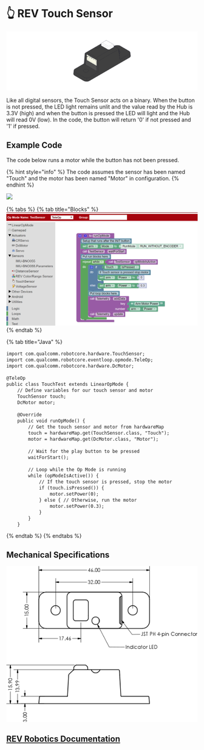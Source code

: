 # 👆 REV Touch Sensor

![](../../.gitbook/assets/image-4.png)

Like all digital sensors, the Touch Sensor acts on a binary. When the button is not pressed, the LED light remains unlit and the value read by the Hub is 3.3V (high) and when the button is pressed the LED will light and the Hub will read 0V (low). In the code, the button will return '0' if not pressed and '1' if pressed.

## Example Code

The code below runs a motor while the button has not been pressed.

{% hint style="info" %}
The code assumes the sensor has been named "Touch" and the motor has been named "Motor" in configuration.&#x20;
{% endhint %}

![](../../.gitbook/assets/touch%20sensor%20config.svg)

{% tabs %}
{% tab title="Blocks" %}
![](../../.gitbook/assets/image-6.png)
{% endtab %}

{% tab title="Java" %}
```
import com.qualcomm.robotcore.hardware.TouchSensor;
import com.qualcomm.robotcore.eventloop.opmode.TeleOp;
import com.qualcomm.robotcore.hardware.DcMotor;
 
@TeleOp
public class TouchTest extends LinearOpMode {
    // Define variables for our touch sensor and motor
    TouchSensor touch;
    DcMotor motor;
 
    @Override
    public void runOpMode() {
        // Get the touch sensor and motor from hardwareMap
        touch = hardwareMap.get(TouchSensor.class, "Touch");
        motor = hardwareMap.get(DcMotor.class, "Motor");
        
        // Wait for the play button to be pressed
        waitForStart();
 
        // Loop while the Op Mode is running
        while (opModeIsActive()) {
            // If the touch sensor is pressed, stop the motor
            if (touch.isPressed()) {
                motor.setPower(0);
            } else { // Otherwise, run the motor
                motor.setPower(0.3);
            }
        }
    }
```
{% endtab %}
{% endtabs %}

## Mechanical Specifications

![](../../.gitbook/assets/image-5.png)

## [REV Robotics Documentation](https://docs.revrobotics.com/touch-sensor/)
